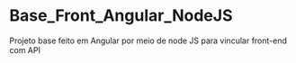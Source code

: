# Base_Front_Angular_NodeJS
Projeto base feito em Angular por meio de node JS para vincular front-end com API
